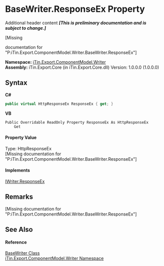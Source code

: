 # BaseWriter.ResponseEx Property 
Additional header content _**\[This is preliminary documentation and is subject to change.\]**_

\[Missing <summary> documentation for "P:iTin.Export.ComponentModel.Writer.BaseWriter.ResponseEx"\]

**Namespace:**&nbsp;<a href="37973b78-6b66-1218-9d7d-14680ab2aeda">iTin.Export.ComponentModel.Writer</a><br />**Assembly:**&nbsp;iTin.Export.Core (in iTin.Export.Core.dll) Version: 1.0.0.0 (1.0.0.0)

## Syntax

**C#**<br />
``` C#
public virtual HttpResponseEx ResponseEx { get; }
```

**VB**<br />
``` VB
Public Overridable ReadOnly Property ResponseEx As HttpResponseEx
	Get
```


#### Property Value
Type: HttpResponseEx<br />\[Missing <value> documentation for "P:iTin.Export.ComponentModel.Writer.BaseWriter.ResponseEx"\]

#### Implements
<a href="ed6840e7-c3e5-d89d-81a0-f14d7890eda3">IWriter.ResponseEx</a><br />

## Remarks
\[Missing <remarks> documentation for "P:iTin.Export.ComponentModel.Writer.BaseWriter.ResponseEx"\]

## See Also


#### Reference
<a href="622c2a74-37fd-6371-50a4-4fb71f92c4b0">BaseWriter Class</a><br /><a href="37973b78-6b66-1218-9d7d-14680ab2aeda">iTin.Export.ComponentModel.Writer Namespace</a><br />